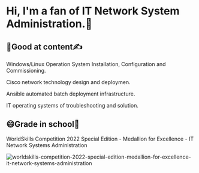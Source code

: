# Hi, I'm a fan of IT Network System Administration.:wave:

## :face_with_head_bandage:Good at content:writing_hand:
<p>Windows/Linux Operation System Installation, Configuration and Commissioning.</p>
<p>Cisco network technology design and deploymen.</p>
<p>Ansible automated batch deployment infrastructure.</p>
<p>IT operating systems of troubleshooting and solution.</p>

## :smile:Grade in school:tada:
WorldSkills Competition 2022 Special Edition - Medallion for Excellence - IT Network Systems Administration

![worldskills-competition-2022-special-edition-medallion-for-excellence-it-network-systems-administration](https://user-images.githubusercontent.com/76467401/221335462-9eee19a5-b9ed-4e14-a28e-f07f89b2562e.png)

